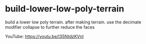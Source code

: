 # build-lower-low-poly-terrain
build a lower low poly terrain. after making terrain. use the decimate modifier collapse to further reduce the faces

YouTube:  https://youtu.be/l35NtdzKVnI
